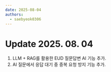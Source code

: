 ```yaml
---
date: 2025-08-04
authors:
  - saebyeok0306
---
```


# Update 2025. 08. 04

1. LLM + RAG를 활용한 EUD 질문답변 AI 기능 추가.
2. AI 질문에서 응답 대기 중 중복 요청 방지 기능 추가.